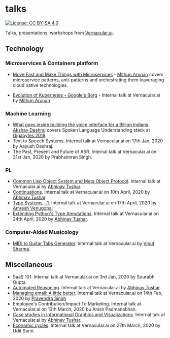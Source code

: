 # talks

[![License: CC BY-SA 4.0](https://img.shields.io/badge/License-CC%20BY--SA%204.0-lightgrey.svg)](https://creativecommons.org/licenses/by-sa/4.0/)

Talks, presentations, workshops from [Vernacular.ai](http://vernacular.ai/).

## Technology

### Microservices & Containers platform

* [Move Fast and Make Things with Microservices](move-fast-and-make-things-with-microservices/README.md) - [Mithun Arunan](https://twitter.com/MithunArunan) covers microservice patterns, anti-patterns and orchestrating them leaveraging cloud native technologies.

* [Evolution of Kubernetes - Google's Borg](evolution-of-kubernetes-googles-borg/README.md) - Internal talk at Vernacular.ai by [Mithun Arunan](https://twitter.com/MithunArunan)

### Machine Learning

+ [What goes inside building the voice interface for a Billion Indians](slu-gigabytes/README.md). [Akshay Deshraj](https://github.com/axay/) covers Spoken Language Understanding stack at [Gigabytes 2019](https://gigabytes.co.in).
+ Text to Speech Systems. Internal talk at Vernacular.ai on 17th Jan, 2020 by Aayush Deshraj.
+ The Past, Present and Future of ASR. Internal talk at Vernacular.ai on 31st Jan, 2020 by Prabhsimran Singh.

### PL

+ [Common Lisp Object System and Meta Object Protocol](clos-mop/README.org). Internal talk at Vernacular.ai by [Abhinav Tushar](https://lepisma.xyz).
+ [Continuations](continuations/README.org). Internal talk at Vernacular.ai on 10th April, 2020 by [Abhinav Tushar](https://lepisma.xyz).
+ [Type Systems - 1](https://docs.google.com/presentation/d/1IhJ51zk-qeOIpnJdD3AiWD5n18kKkuK4dvShoW2t6uc). Internal talk at Vernacular.ai on 17th April, 2020 by [Amresh Venugopal](https://github.com/ltbringer)
+ [Extending Python's Type Annotations](type-annotations/README.org). Internal talk at Vernacular.ai on 24th April, 2020 by [Abhinav Tushar](https://lepisma.xyz).

### Computer-Aided Musicology

+ [MIDI to Guitar Tabs Generator](midi-to-guitar-tabs/README.md). Internal talk at Vernacular.ai by [Vipul Sharma](https://github.com/vipul-sharma20/).

## Miscellaneous
+ SaaS 101. Internal talk at Vernacular.ai on 3rd Jan, 2020 by Sourabh Gupta.
+ [Automated Reasoning](automated-reasoning/README.org). Internal talk at Vernacular.ai by [Abhinav Tushar](https://lepisma.xyz).
+ [Managing email: A little better](https://docs.google.com/presentation/d/1u2HP4UOli2z_9bPnKo5sitWgjFDhuE6ow0bi99k-ru4/edit?usp=sharing). Internal talk at Vernacular.ai on 14th Feb, 2020 by [Pravendra Singh](https://twitter.com/hackpravj)
+ Employee's Contribution/Impact To Marketing. Internal talk at Vernacular.ai on 13th March, 2020 bu Anish Padmanabhan.
+ [Case studies in Informational Graphics and Visualizations](information-graphics/README.org). Internal talk at Vernacular.ai by [Abhinav Tushar](https://lepisma.xyz).
+ [Economic cycles](https://docs.google.com/presentation/d/130QWVonkw5HzH0e2SLTec3U45riApY8cb-nac9TumP8/edit#slide=id.p). Internal talk at Vernacular.ai on 27th March, 2020 by Udit Sarin.
